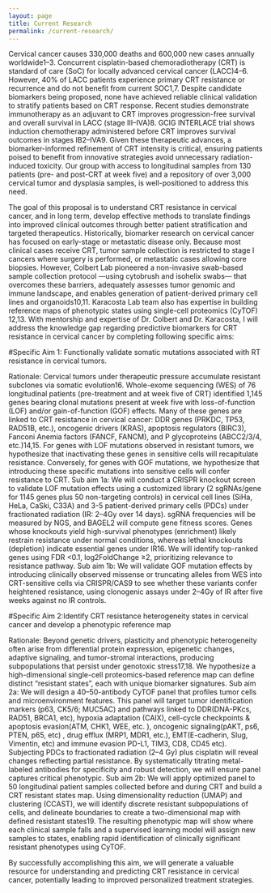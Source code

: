```yaml
---
layout: page
title: Current Research
permalink: /current-research/
---
```


Cervical cancer causes 330,000 deaths and 600,000 new cases annually worldwide1–3. Concurrent cisplatin-based chemoradiotherapy (CRT) is standard of care (SoC) for locally advanced cervical cancer (LACC)4–6.  However, 40% of LACC patients experience primary CRT resistance or recurrence and do not benefit from current SOC1,7. Despite candidate biomarkers being proposed, none have achieved reliable clinical validation to stratify patients based on CRT response. Recent studies demonstrate immunotherapy as an adjuvant to CRT improves progression-free survival and overall survival in LACC (stage III–IVA)8. GCIG INTERLACE trial shows induction chemotherapy administered before CRT improves survival outcomes in stages IB2–IVA9. Given these therapeutic advances, a biomarker-informed refinement of CRT intensity is critical, ensuring patients poised to benefit from innovative strategies avoid unnecessary radiation-induced toxicity. Our group with access to longitudinal samples from 130 patients (pre- and post-CRT at week five) and a repository of over 3,000 cervical tumor and dysplasia samples, is well-positioned to address this need. 

 The goal of this proposal is to understand CRT resistance in cervical cancer, and in long term, develop effective methods to translate findings into improved clinical outcomes through better patient stratification and targeted therapeutics. Historically, biomarker research on cervical cancer has focused on early-stage or metastatic disease only. Because most clinical cases receive CRT, tumor sample collection is restricted to stage I cancers where surgery is performed, or metastatic cases allowing core biopsies. However, Colbert Lab pioneered a non-invasive swab-based sample collection protocol —using cytobrush and isohelix swabs— that overcomes these barriers, adequately assesses tumor genomic and immune landscape, and enables generation of patient-derived primary cell lines and organoids10,11. Karacosta Lab team also has expertise in building reference maps of phenotypic states using single-cell proteomics (CyTOF) 12,13. With mentorship and expertise of Dr. Colbert and Dr. Karacosta, I will address the knowledge gap regarding predictive biomarkers for CRT resistance in cervical cancer by completing following specific aims: 

#Specific Aim 1: Functionally validate somatic mutations associated with RT resistance in cervical tumors. 

Rationale: Cervical tumors under therapeutic pressure accumulate resistant subclones via somatic evolution16. Whole-exome sequencing (WES) of 76 longitudinal patients (pre-treatment and at week five of CRT) identified 1,145 genes bearing clonal mutations present at week five with loss-of-function (LOF) and/or gain-of-function (GOF) effects. Many of these genes are linked to CRT resistance in cervical cancer: DDR genes (PRKDC, TP53, RAD51B, etc.), oncogenic drivers (KRAS), apoptosis regulators (BIRC3), Fanconi Anemia factors (FANCF, FANCM), and P glycoproteins (ABCC2/3/4, etc.)14,15. For genes with LOF mutations observed in resistant tumors, we hypothesize that inactivating these genes in sensitive cells will recapitulate resistance. Conversely, for genes with GOF mutations, we hypothesize that introducing these specific mutations into sensitive cells will confer resistance to CRT. Sub aim 1a: We will conduct a CRISPR knockout screen to validate LOF mutation effects using a customized library (2 sgRNAs/gene for 1145 genes plus 50 non-targeting controls) in cervical cell lines (SiHa, HeLa, CaSki, C33A) and 3-5 patient-derived primary cells (PDCs) under fractionated radiation (IR: 2–4Gy over 14 days). sgRNA frequencies will be measured by NGS, and BAGEL2 will compute gene fitness scores. Genes whose knockouts yield high-survival phenotypes (enrichment) likely restrain resistance under normal conditions, whereas lethal knockouts (depletion) indicate essential genes under IR16. We will identify top-ranked genes using FDR <0.1, log2FoldChange ≥2, prioritizing relevance to resistance pathway. Sub aim 1b: We will validate GOF mutation effects by introducing clinically observed missense or truncating alleles from WES into CRT-sensitive cells via CRISPR/CAS9 to see whether these variants confer heightened resistance, using clonogenic assays under 2–4Gy of IR after five weeks against no IR controls. 

#Specific Aim 2:Identify CRT resistance heterogeneity states in cervical cancer and develop a phenotypic reference map 

Rationale: Beyond genetic drivers, plasticity and phenotypic heterogeneity often arise from differential protein expression, epigenetic changes, adaptive signaling, and tumor-stromal interactions, producing subpopulations that persist under genotoxic stress17,18. We hypothesize a high-dimensional single-cell proteomics-based reference map can define distinct “resistant states”, each with unique biomarker signatures. Sub aim 2a: We will design a 40–50-antibody CyTOF panel that profiles tumor cells and microenvironment features. This panel will target tumor identification markers (p63, CK5/6; MUC5AC) and pathways linked to DDR(DNA-PKcs, RAD51, BRCA1, etc), hypoxia adaptation (CAIX), cell-cycle checkpoints & apoptosis evasion(ATM, CHK1, WEE, etc. ), oncogenic signaling(pAKT, ps6, PTEN, p65, etc) , drug efflux (MRP1, MDR1, etc.), EMT(E-cadherin, Slug, Vimentin, etc) and immune evasion PD-L1, TIM3, CD8, CD45 etc). Subjecting PDCs to fractionated radiation (2–4 Gy) plus cisplatin will reveal changes reflecting partial resistance. By systematically titrating metal-labeled antibodies for specificity and robust detection, we will ensure panel captures critical phenotypic. Sub aim 2b: We will apply optimized panel to 50 longitudinal patient samples collected before and during CRT and build a CRT resistant states map. Using dimensionality reduction (UMAP) and clustering (CCAST), we will identify discrete resistant subpopulations of cells, and delineate boundaries to create a two-dimensional map with defined resistant states19. The resulting phenotypic map will show where each clinical sample falls and a supervised learning model will assign new samples to states, enabling rapid identification of clinically significant resistant phenotypes using CyTOF. 

By successfully accomplishing this aim, we will generate a valuable resource for understanding and predicting CRT resistance in cervical cancer, potentially leading to improved personalized treatment strategies. 
